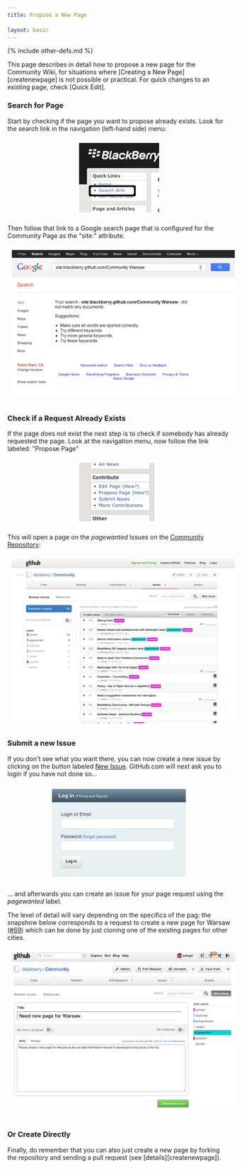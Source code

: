 ```yaml
---
title: Propose a New Page

layout: basic
---
```

{% include other-defs.md %}

This page describes in detail how to propose a new page for the Community Wiki,
for situations where [Creating a New Page][createnewpage] is not possible
or practical.
For quick changes to an existing page, check [Quick Edit].

### Search for Page

Start by checking if the page you want to propose already exists.  Look for the search link in the
navigation (left-hand side) menu:

<p style="text-align: center; margin:0px"><img src="images/NavigationMenu-Search.png" style="margin:10px;"/></p>

Then follow that link to a Google search page
that is configured for the Community Page as the "site:" attribute.

<p style="text-align: center; margin:0px"><img src="images/SearchWiki.png" style="margin:10px;"/></p>

### Check if a Request Already Exists

If the page does not exist the next step is to check if somebody has already requested the page.
Look at the navigation menu, now follow the link labeled: "Propose Page"

<p style="text-align: center; margin:0px"><img src="images/NavigationMenu-NewPage.png" style="margin:10px;"/></p>

This will open a page on the _pagewanted_ Issues on the [Community Repository](https://github.com/blackberry/Community/issues?labels=pagewanted&milestone=&state=):

<p style="text-align: center; margin:0px"><img src="images/CommunityIssues.png" style="margin:10px;"/></p>

### Submit a new Issue

If you don't see what you want there, you can now create a new issue by clicking on the button labeled
<a href="https://github.com/blackberry/Community/issues/new">New Issue</a>.
GitHub.com will next ask you to login if you have not done so...

<p style="text-align: center; margin:0px"><img src="images/GitHubLogin.png" style="margin:10px;"/></p>

... and afterwards you can create an issue for your page request using the _pagewanted_ label.

The level of detail will vary depending on the specifics of the pag:
the snapshow below corresponds to a request to create a new page for Warsaw (<a href="https://github.com/blackberry/Community/issues/69">#69</a>)
which can be done by just cloning one of the existing pages for other cities.

<p style="text-align: center; margin:0px"><img src="images/WarsawPage.png" style="margin:10px;"/></p>

### Or Create Directly

Finally, do remember that you can also just create a new page by forking the repository and sending a pull request (see
[details][createnewpage]).
